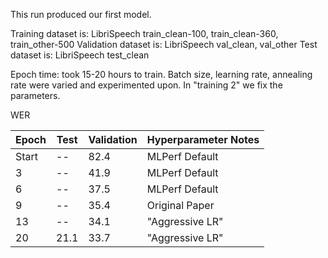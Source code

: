 This run produced our first model.

Training dataset is:
	LibriSpeech train_clean-100, train_clean-360, train_other-500
Validation dataset is:
	LibriSpeech val_clean, val_other
Test dataset is:
	LibriSpeech test_clean
	
Epoch time: took 15-20 hours to train.
Batch size, learning rate, annealing rate were varied and experimented upon.
In "training 2" we fix the parameters.

WER

|Epoch    |Test     |Validation|Hyperparameter Notes|
|---------|---------|---------|-------------------|
|Start    |--       |82.4     |MLPerf Default      |
|3        |--       |41.9     |MLPerf Default      |
|6        |--       |37.5     |MLPerf Default      |
|9        |--       |35.4     |Original Paper      |
|13       |--       |34.1     |"Aggressive LR"     |
|20       |21.1     |33.7     |"Aggressive LR"     |
